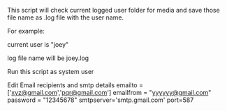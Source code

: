 This script will check current logged user folder for media and save those file name as .log file with the user name.

For example:

current user is "joey"

log file name will be  joey.log

Run this script as system user

Edit Email recipients and smtp details 
emailto =['xyz@gmail.com','pqr@gmail.com'] 
emailfrom = "yyyyyy@gmail.com"
password = "12345678"
smtpserver='smtp.gmail.com'
port=587